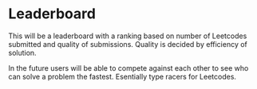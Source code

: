 # Leaderboard

This will be a leaderboard with a ranking based on number of Leetcodes submitted and quality of submissions. Quality is decided by efficiency of solution.

In the future users will be able to compete against each other to see who can solve a problem the fastest. Esentially type racers for Leetcodes.